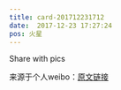 ```yaml
---
title: card-201712231712
date:  2017-12-23 17:27:24
pos: 火星
---
```

Share with pics 

来源于个人weibo：[原文链接](https://m.weibo.cn/status/FAZJj6HSV?mblogid=FAZJj6HSV)